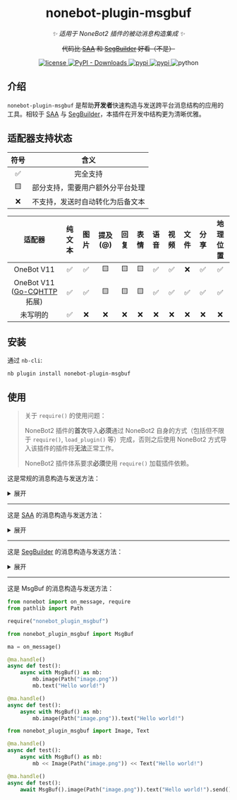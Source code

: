 <div align="center">

# nonebot-plugin-msgbuf

_✨ 适用于 NoneBot2 插件的被动消息构造集成 ✨_

~~代码比 [SAA](https://github.com/felinae98/nonebot-plugin-send-anything-anywhere) 和 [SegBuilder](https://github.com/Well2333/nonebot-plugin-segbuilder) 好看（不是）~~

<a href="./LICENSE">
    <img src="https://img.shields.io/github/license/NCBM/nonebot-plugin-msgbuf.svg" alt="license">
</a>
<a href="https://pypi.python.org/pypi/nonebot-plugin-msgbuf">
  <img alt="PyPI - Downloads" src="https://img.shields.io/pypi/dm/nonebot-plugin-msgbuf">
</a>
<a href="https://pypi.python.org/pypi/nonebot-plugin-msgbuf">
    <img src="https://img.shields.io/pypi/v/nonebot-plugin-msgbuf.svg" alt="pypi">
</a>
<a href="https://pypi.python.org/pypi/nonebot-plugin-msgbuf">
    <img src="https://img.shields.io/pypi/v/nonebot-plugin-msgbuf.svg" alt="pypi">
</a>
<img src="https://img.shields.io/badge/python-3.8+-blue.svg" alt="python">

</div>

## 介绍

`nonebot-plugin-msgbuf` 是帮助**开发者**快速构造与发送跨平台消息结构的应用的工具。相较于 [SAA](https://github.com/felinae98/nonebot-plugin-send-anything-anywhere) 与 [SegBuilder](https://github.com/Well2333/nonebot-plugin-segbuilder)，本插件在开发中结构更为清晰优雅。

## 适配器支持状态

| 符号 |               含义               |
| :--: | :------------------------------: |
|  ✅  |             完全支持             |
|  🟨  | 部分支持，需要用户额外分平台处理 |
|  ❌  | 不支持，发送时自动转化为后备文本 |

|                             适配器                             | 纯文本 | 图片 | 提及(@) | 回复 | 表情 | 语音 | 视频 | 文件 | 分享 | 地理位置 |
| :------------------------------------------------------------: | :----: | :--: | :-----: | :--: | :--: | :--: | :--: | :--: | :--: | :------: |
|                           OneBot V11                           |   ✅   |  ✅  |   🟨   |  🟨  |  🟨  |  ✅  |  ✅  |  ❌  |  ✅  |    ✅    |
| OneBot V11 ([Go-CQHTTP](https://github.com/Mrs4s/go-cqhttp) 拓展) |   ✅   |  ✅  |   🟨   |  🟨  |  🟨  |  ✅  |  ✅  |  ✅  |  ✅  |    ✅    |
|                            未写明的                            |   ✅   |  ❌  |   ❌   |  ❌  |  ❌  |  ❌  |  ❌  |  ❌  |  ❌  |    ❌    |

## 安装

通过 `nb-cli`:

```console
nb plugin install nonebot-plugin-msgbuf
```

## 使用

> 关于 `require()` 的使用问题：
>
> NoneBot2 插件的**首次**导入**必须**通过 NoneBot2 自身的方式（包括但不限于 `require()`, `load_plugin()` 等）完成，否则之后使用 NoneBot2 方式导入该插件的插件将**无法**正常工作。
>
> NoneBot2 插件体系要求**必须**使用 `require()` 加载插件依赖。

这是常规的消息构造与发送方法：

<details>
<summary>展开</summary>

```python
from nonebot import on_message
from nonebot.adapters.onebot.v11 import MessageSegment
from pathlib import Path

ma = on_message()

@ma.handle()
async def test():
    await ma.send(MessageSegment.image(Path("image.png")) + "")
```

</details>

---

这是 [SAA](https://github.com/felinae98/nonebot-plugin-send-anything-anywhere) 的消息构造与发送方法：

<details>
<summary>展开</summary>

```python
from nonebot import on_message, require
from pathlib import Path

require("nonebot_plugin_saa")

from nonebot_plugin_saa import MessageFactory, Text, Image

ma = on_message()

@ma.handle()
async def test():
    await MessageFactory([Image(Path("image.png")), Text("Hello world!")]).send()
```

</details>

---

这是 [SegBuilder](https://github.com/Well2333/nonebot-plugin-segbuilder) 的消息构造与发送方法：

<details>
<summary>展开</summary>

```python
from nonebot import on_message, require
from pathlib import Path

require("nonebot_plugin_segbuilder")

from nonebot_plugin_segbuilder import SegmentBuilder

ma = on_message()

@ma.handle()
async def test():
    await ma.send(SegmentBuilder.image(Path("image.png")) + "Hello world!")
```

</details>

---

这是 MsgBuf 的消息构造与发送方法：

```python
from nonebot import on_message, require
from pathlib import Path

require("nonebot_plugin_msgbuf")

from nonebot_plugin_msgbuf import MsgBuf

ma = on_message()

@ma.handle()
async def test():
    async with MsgBuf() as mb:
        mb.image(Path("image.png"))
        mb.text("Hello world!")
```

```python
@ma.handle()
async def test():
    async with MsgBuf() as mb:
        mb.image(Path("image.png")).text("Hello world!")
```

```python
from nonebot_plugin_msgbuf import Image, Text

@ma.handle()
async def test():
    async with MsgBuf() as mb:
        mb << Image(Path("image.png")) << Text("Hello world!")
```

```python
@ma.handle()
async def test():
    await MsgBuf().image(Path("image.png")).text("Hello world!").send()
```
